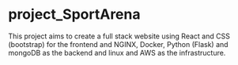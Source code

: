 # project_SportArena
This project aims to create a full stack website using React and CSS (bootstrap) for the frontend and NGINX, Docker, Python (Flask) and mongoDB as the backend and linux and AWS as the infrastructure.
